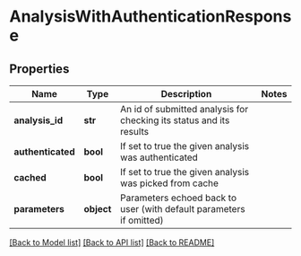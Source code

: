 # AnalysisWithAuthenticationResponse

## Properties
Name | Type | Description | Notes
------------ | ------------- | ------------- | -------------
**analysis_id** | **str** | An id of submitted analysis for checking its status and its results  |
**authenticated** | **bool** | If set to true the given analysis was authenticated  |
**cached** | **bool** | If set to true the given analysis was picked from cache  |
**parameters** | **object** | Parameters echoed back to user (with default parameters if omitted)  |

[[Back to Model list]](../README.md#documentation-for-models) [[Back to API list]](../README.md#documentation-for-api-endpoints) [[Back to README]](../README.md)

